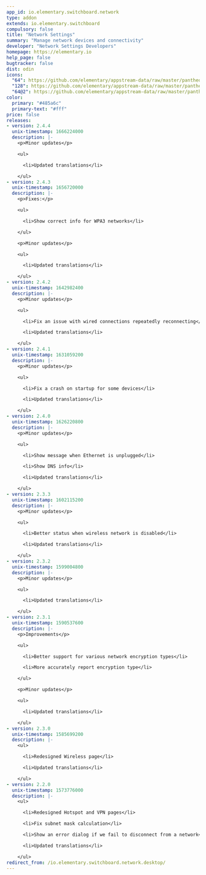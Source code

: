 ```yaml
---
app_id: io.elementary.switchboard.network
type: addon
extends: io.elementary.switchboard
compulsory: false
title: "Network Settings"
summary: "Manage network devices and connectivity"
developer: "Network Settings Developers"
homepage: https://elementary.io
help_page: false
bugtracker: false
dist: odin
icons:
  "64": https://github.com/elementary/appstream-data/raw/master/pantheon-data/main/icons/64x64/switchboard-plug-networking_preferences-system-network.png
  "128": https://github.com/elementary/appstream-data/raw/master/pantheon-data/main/icons/128x128/switchboard-plug-networking_preferences-system-network.png
  "64@2": https://github.com/elementary/appstream-data/raw/master/pantheon-data/main/icons/64x64@2/switchboard-plug-networking_preferences-system-network.png
color:
  primary: "#485a6c"
  primary-text: "#fff"
price: false
releases:
- version: 2.4.4
  unix-timestamp: 1666224000
  description: |-
    <p>Minor updates</p>

    <ul>

      <li>Updated translations</li>

    </ul>
- version: 2.4.3
  unix-timestamp: 1656720000
  description: |-
    <p>Fixes:</p>

    <ul>

      <li>Show correct info for WPA3 networks</li>

    </ul>

    <p>Minor updates</p>

    <ul>

      <li>Updated translations</li>

    </ul>
- version: 2.4.2
  unix-timestamp: 1642982400
  description: |-
    <p>Minor updates</p>

    <ul>

      <li>Fix an issue with wired connections repeatedly reconnecting</li>

      <li>Updated translations</li>

    </ul>
- version: 2.4.1
  unix-timestamp: 1631059200
  description: |-
    <p>Minor updates</p>

    <ul>

      <li>Fix a crash on startup for some devices</li>

      <li>Updated translations</li>

    </ul>
- version: 2.4.0
  unix-timestamp: 1626220800
  description: |-
    <p>Minor updates</p>

    <ul>

      <li>Show message when Ethernet is unplugged</li>

      <li>Show DNS info</li>

      <li>Updated translations</li>

    </ul>
- version: 2.3.3
  unix-timestamp: 1602115200
  description: |-
    <p>Minor updates</p>

    <ul>

      <li>Better status when wireless network is disabled</li>

      <li>Updated translations</li>

    </ul>
- version: 2.3.2
  unix-timestamp: 1599004800
  description: |-
    <p>Minor updates</p>

    <ul>

      <li>Updated translations</li>

    </ul>
- version: 2.3.1
  unix-timestamp: 1590537600
  description: |-
    <p>Improvements</p>

    <ul>

      <li>Better support for various network encryption types</li>

      <li>More accurately report encryption type</li>

    </ul>

    <p>Minor updates</p>

    <ul>

      <li>Updated translations</li>

    </ul>
- version: 2.3.0
  unix-timestamp: 1585699200
  description: |-
    <ul>

      <li>Redesigned Wireless page</li>

      <li>Updated translations</li>

    </ul>
- version: 2.2.0
  unix-timestamp: 1573776000
  description: |-
    <ul>

      <li>Redesigned Hotspot and VPN pages</li>

      <li>Fix subnet mask calculation</li>

      <li>Show an error dialog if we fail to disconnect from a network</li>

      <li>Updated translations</li>

    </ul>
redirect_from: /io.elementary.switchboard.network.desktop/
---
```


